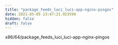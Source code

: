 ```yaml
---
title: "package_feeds_luci_luci-app-nginx-pingos"
date: 2021-05-05 13:47:21.923594
hidden: false
draft: false
---
```


x86/64/package_feeds_luci_luci-app-nginx-pingos

